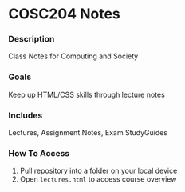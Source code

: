 # COSC204 Notes
### Description
Class Notes for Computing and Society

### Goals
Keep up HTML/CSS skills through lecture notes

### Includes
Lectures, Assignment Notes, Exam StudyGuides

### How To Access
1. Pull repository into a folder on your local device
1. Open `lectures.html` to access course overview
